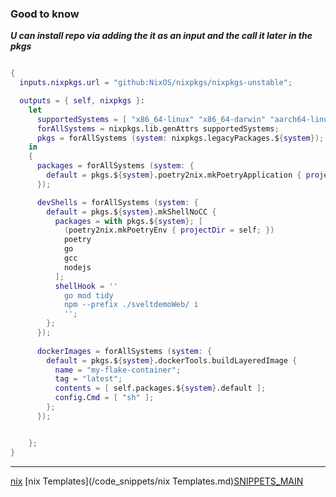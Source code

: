 ### Good to know 
***U can install repo via adding the it as an input  and the call it later in the pkgs***

```nix

{
  inputs.nixpkgs.url = "github:NixOS/nixpkgs/nixpkgs-unstable";

  outputs = { self, nixpkgs }:
    let
      supportedSystems = [ "x86_64-linux" "x86_64-darwin" "aarch64-linux" "aarch64-darwin" ];
      forAllSystems = nixpkgs.lib.genAttrs supportedSystems;
      pkgs = forAllSystems (system: nixpkgs.legacyPackages.${system});
    in
    {
      packages = forAllSystems (system: {
        default = pkgs.${system}.poetry2nix.mkPoetryApplication { projectDir = self; };
      });

      devShells = forAllSystems (system: {
        default = pkgs.${system}.mkShellNoCC {
          packages = with pkgs.${system}; [
            (poetry2nix.mkPoetryEnv { projectDir = self; })
            poetry
            go
            gcc
            nodejs
          ];
          shellHook = ''
            go mod tidy
            npm --prefix ./sveltdemoWeb/ i
            '';
        };
      });
      
      dockerImages = forAllSystems (system: {
        default = pkgs.${system}.dockerTools.buildLayeredImage {
          name = "my-flake-container";
          tag = "latest";
          contents = [ self.packages.${system}.default ];
          config.Cmd = [ "sh" ]; 
        };
      });


    };
}
```
 ---
[nix](/nix.md)  [nix Templates](/code_snippets/nix Templates.md)[SNIPPETS_MAIN](/SNIPPETS_MAIN.md)